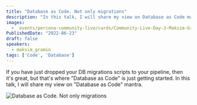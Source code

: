 ```yaml
---
title: "Database as Code. Not only migrations"
description: "In this talk, I will share my view on Database as Code mantra"
images:
  -  events/percona-community-live/cards/Community-Live-Day-3-Maksim-Gramin.jpg
PublishedDate: "2022-06-23"
draft: false
speakers:
  - maksim_gramin
tags: ['Code', 'Database']
---
```


If you have just dropped your DB migrations scripts to your pipeline, then it's great, but that's where "Database as Code" is just getting started. In this talk, I will share my view on "Database as Code" mantra.


![Database as Code. Not only migrations](events/percona-community-live/cards/Community-Live-Day-3-Maksim-Gramin.jpg)